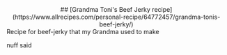 <center>## [Grandma Toni's Beef Jerky recipe](https://www.allrecipes.com/personal-recipe/64772457/grandma-tonis-beef-jerky/)  
</br></center>
Recipe for beef-jerky that my Grandma used to make  

nuff said  
